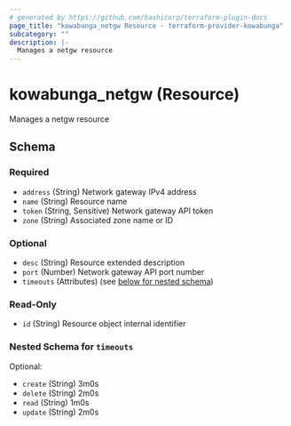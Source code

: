 ```yaml
---
# generated by https://github.com/hashicorp/terraform-plugin-docs
page_title: "kowabunga_netgw Resource - terraform-provider-kowabunga"
subcategory: ""
description: |-
  Manages a netgw resource
---
```


# kowabunga_netgw (Resource)

Manages a netgw resource



<!-- schema generated by tfplugindocs -->
## Schema

### Required

- `address` (String) Network gateway IPv4 address
- `name` (String) Resource name
- `token` (String, Sensitive) Network gateway API token
- `zone` (String) Associated zone name or ID

### Optional

- `desc` (String) Resource extended description
- `port` (Number) Network gateway API port number
- `timeouts` (Attributes) (see [below for nested schema](#nestedatt--timeouts))

### Read-Only

- `id` (String) Resource object internal identifier

<a id="nestedatt--timeouts"></a>
### Nested Schema for `timeouts`

Optional:

- `create` (String) 3m0s
- `delete` (String) 2m0s
- `read` (String) 1m0s
- `update` (String) 2m0s
